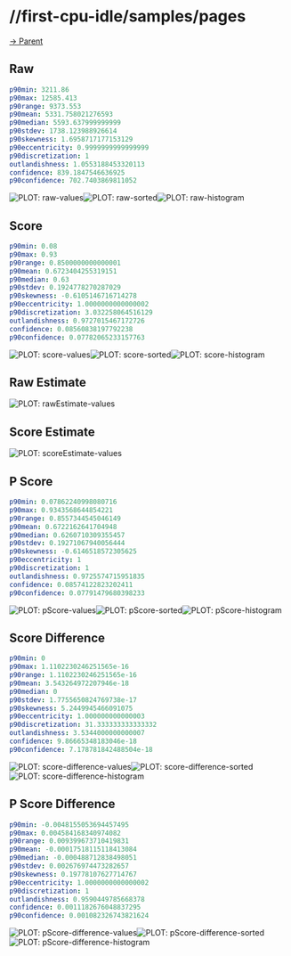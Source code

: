 
# //first-cpu-idle/samples/pages

[→ Parent](../..)


## Raw


```yaml
p90min: 3211.86
p90max: 12585.413
p90range: 9373.553
p90mean: 5331.758021276593
p90median: 5593.637999999999
p90stdev: 1738.123988926614
p90skewness: 1.6958717177153129
p90eccentricity: 0.9999999999999999
p90discretization: 1
outlandishness: 1.0553188453320113
confidence: 839.1847546636925
p90confidence: 702.7403869811052

```

![PLOT: raw-values](./raw/values.svg)![PLOT: raw-sorted](./raw/sorted.svg)![PLOT: raw-histogram](./raw/histogram.svg)
## Score


```yaml
p90min: 0.08
p90max: 0.93
p90range: 0.8500000000000001
p90mean: 0.6723404255319151
p90median: 0.63
p90stdev: 0.1924778270287029
p90skewness: -0.6105146716714278
p90eccentricity: 1.0000000000000002
p90discretization: 3.032258064516129
outlandishness: 0.9727015467172726
confidence: 0.08560838197792238
p90confidence: 0.07782065233157763

```

![PLOT: score-values](./score/values.svg)![PLOT: score-sorted](./score/sorted.svg)![PLOT: score-histogram](./score/histogram.svg)
## Raw Estimate

![PLOT: rawEstimate-values](./rawEstimate/values.svg)
## Score Estimate

![PLOT: scoreEstimate-values](./scoreEstimate/values.svg)
## P Score


```yaml
p90min: 0.07862240998080716
p90max: 0.9343568644854221
p90range: 0.8557344545046149
p90mean: 0.6722162641704948
p90median: 0.6260710309355457
p90stdev: 0.19271067940056444
p90skewness: -0.6146518572305625
p90eccentricity: 1
p90discretization: 1
outlandishness: 0.9725574715951835
confidence: 0.08574122823202411
p90confidence: 0.07791479680398233

```

![PLOT: pScore-values](./pScore/values.svg)![PLOT: pScore-sorted](./pScore/sorted.svg)![PLOT: pScore-histogram](./pScore/histogram.svg)
## Score Difference


```yaml
p90min: 0
p90max: 1.1102230246251565e-16
p90range: 1.1102230246251565e-16
p90mean: 3.543264972207946e-18
p90median: 0
p90stdev: 1.7755650824769738e-17
p90skewness: 5.2449945466091075
p90eccentricity: 1.000000000000003
p90discretization: 31.333333333333332
outlandishness: 3.5344000000000007
confidence: 9.86665348183046e-18
p90confidence: 7.178781842488504e-18

```

![PLOT: score-difference-values](./score-difference/values.svg)![PLOT: score-difference-sorted](./score-difference/sorted.svg)![PLOT: score-difference-histogram](./score-difference/histogram.svg)
## P Score Difference


```yaml
p90min: -0.0048155053694457495
p90max: 0.004584168340974082
p90range: 0.009399673710419831
p90mean: -0.00017518115118413084
p90median: -0.000488712838498051
p90stdev: 0.002676974473282657
p90skewness: 0.19778107627714767
p90eccentricity: 1.0000000000000002
p90discretization: 1
outlandishness: 0.9590449785668378
confidence: 0.0011182676048837295
p90confidence: 0.001082326743821624

```

![PLOT: pScore-difference-values](./pScore-difference/values.svg)![PLOT: pScore-difference-sorted](./pScore-difference/sorted.svg)![PLOT: pScore-difference-histogram](./pScore-difference/histogram.svg)